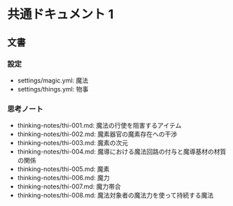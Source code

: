 # 共通ドキュメント 1
## 文書
### 設定
- settings/magic.yml:  魔法
- settings/things.yml: 物事

### 思考ノート
- thinking-notes/thi-001.md: 魔法の行使を阻害するアイテム
- thinking-notes/thi-002.md: 魔素器官の魔素存在への干渉
- thinking-notes/thi-003.md: 魔素の次元
- thinking-notes/thi-004.md: 魔導における魔法回路の付与と魔導基材の材質の関係
- thinking-notes/thi-005.md: 魔素
- thinking-notes/thi-006.md: 魔力
- thinking-notes/thi-007.md: 魔力帯合
- thinking-notes/thi-008.md: 魔法対象者の魔法力を使って持続する魔法

